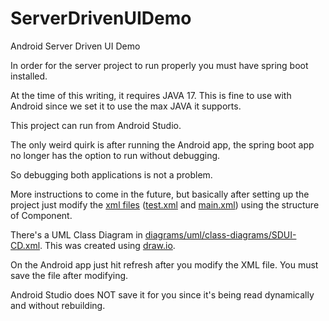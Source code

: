 # ServerDrivenUIDemo
Android Server Driven UI Demo

In order for the server project to run properly you must have spring boot installed.

At the time of this writing, it requires JAVA 17. This is fine to use with Android since we set it to use the max JAVA it supports.

This project can run from Android Studio.

The only weird quirk is after running the Android app, the spring boot app no longer has the option to run without debugging.

So debugging both applications is not a problem.

More instructions to come in the future, but basically after setting up the project just modify the [xml files](ServerDrivenUIDemo.Web/src/main/resources/) ([test.xml](ServerDrivenUIDemo.Web/src/main/resources/test.xml) and [main.xml](ServerDrivenUIDemo.Web/src/main/resources/main.xml)) using the structure of Component.

There's a UML Class Diagram in [diagrams/uml/class-diagrams/SDUI-CD.xml](diagrams/uml/class-diagrams/SDUI-CD.xml). This was created using [draw.io](https://app.draw.io).

On the Android app just hit refresh after you modify the XML file. You must save the file after modifying.

Android Studio does NOT save it for you since it's being read dynamically and without rebuilding.
